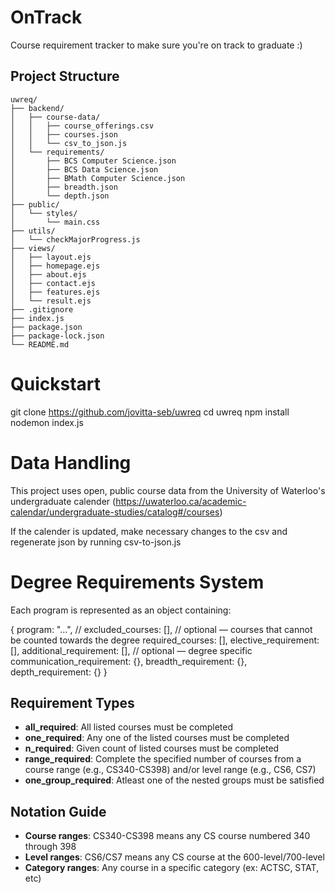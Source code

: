 # OnTrack
Course requirement tracker to make sure you're on track to graduate :)

## Project Structure
```
uwreq/
├── backend/
│   ├── course-data/
│   │   ├── course_offerings.csv
│   │   ├── courses.json
│   │   └── csv_to_json.js
│   └── requirements/
│       ├── BCS Computer Science.json
│       ├── BCS Data Science.json
│       ├── BMath Computer Science.json
│       ├── breadth.json
│       └── depth.json
├── public/
│   └── styles/
│       └── main.css
├── utils/
│   └── checkMajorProgress.js
├── views/
│   ├── layout.ejs
│   ├── homepage.ejs
│   ├── about.ejs
│   ├── contact.ejs
│   ├── features.ejs
│   └── result.ejs
├── .gitignore
├── index.js
├── package.json
├── package-lock.json
└── README.md

```

# Quickstart
git clone https://github.com/jovitta-seb/uwreq
cd uwreq
npm install
nodemon index.js

# Data Handling
This project uses open, public course data from the University of Waterloo's undergraduate calender
(https://uwaterloo.ca/academic-calendar/undergraduate-studies/catalog#/courses)

If the calender is updated, make necessary changes to the csv and regenerate json by running csv-to-json.js

# Degree Requirements System
Each program is represented as an object containing:

{
    program: "...",
    // excluded_courses: [], // optional — courses that cannot be counted towards the degree
    required_courses: [],
    elective_requirement: [],
    additional_requirement: [], // optional — degree specific
    communication_requirement: {},
    breadth_requirement: {},
    depth_requirement: {}
}

## Requirement Types

- **all_required**: All listed courses must be completed
- **one_required**: Any one of the listed courses must be completed
- **n_required**: Given count of listed courses must be completed
- **range_required**: Complete the specified number of courses from a course range (e.g., CS340-CS398) and/or level range (e.g., CS6, CS7)
- **one_group_required**: Atleast one of the nested groups must be satisfied


## Notation Guide

- **Course ranges**: CS340-CS398 means any CS course numbered 340 through 398
- **Level ranges**: CS6/CS7 means any CS course at the 600-level/700-level
- **Category ranges**: Any course in a specific category (ex: ACTSC, STAT, etc)